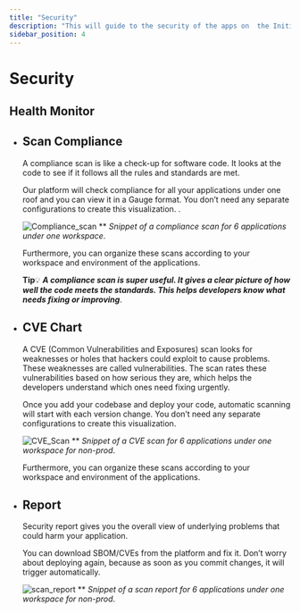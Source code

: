 ```yaml
---
title: "Security"
description: "This will guide to the security of the apps on  the Initializ Console."
sidebar_position: 4
---
```


# Security

## Health Monitor

- ## Scan Compliance

  A compliance scan is like a check-up for software code. It looks at the code to see if it follows all the rules and standards are met.

  Our platform will check compliance for all your applications under one roof and you can view it in a Gauge format. You don’t need any separate configurations to create this visualization. .

  ![Compliance_scan](/assets/Security/Compliance_scan.png)
  \*\* _Snippet of a compliance scan for 6 applications under one workspace_.

  Furthermore, you can organize these scans according to your workspace and environment of the applications.

  **Tip**💡
  **_A compliance scan is super useful. It gives a clear picture of how well the code meets the standards. This helps developers know what needs fixing or improving_**.

- ## CVE Chart

  A CVE (Common Vulnerabilities and Exposures) scan looks for weaknesses or holes that hackers could exploit to cause problems. These weaknesses are called vulnerabilities. The scan rates these vulnerabilities based on how serious they are, which helps the developers understand which ones need fixing urgently.

  Once you add your codebase and deploy your code, automatic scanning will start with each version change. You don’t need any separate configurations to create this visualization.

  ![CVE_Scan](/assets/Security/CVE_Scan.png)
  \*\* _Snippet of a CVE scan for 6 applications under one workspace for non-prod_.

  Furthermore, you can organize these scans according to your workspace and environment of the applications.

- ## Report

  Security report gives you the overall view of underlying problems that could harm your application.

  You can download SBOM/CVEs from the platform and fix it. Don’t worry about deploying again, because as soon as you commit changes, it will trigger automatically.

  ![scan_report](/assets/Security/scan_report.png)
  \*\* _Snippet of a scan report for 6 applications under one workspace for non-prod_.

